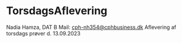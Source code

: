 # TorsdagsAflevering
Nadia Hamza, DAT B
Mail: cph-nh354@cphbusiness.dk
Aflevering af torsdags prøver d. 13.09.2023
